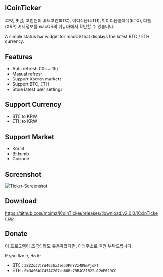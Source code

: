 ## iCoinTicker

코빗, 빗썸, 코인원의 비트코인(BTC), 이더리움(ETH), 이더리움클래식(ETC), 리플(XRP) 시세정보를 macOS의 메뉴바에서 확인할 수 있습니다.

A simple status bar widget for macOS that displays the latest BTC / ETH currency.


## Features
- Auto refresh (10s ~ 1h)
- Manual refresh
- Support Korean markets
- Support BTC, ETH
- Store latest user settings


## Support Currency
- BTC to KRW
- ETH to KRW


## Support Market
- Korbit
- Bithumb
- Coinone


## Screenshot
![Ticker-Screenshot](https://github.com/moimz/iCoinTicker/blob/master/screenshot.png?raw=true)


## Download
https://github.com/moimz/iCoinTicker/releases/download/v2.0.0/iCoinTicker.zip


## Donate

이 프로그램이 조금이라도 유용하였다면, 아래주소로 후원 부탁드립니다.

If you like it, do it:

- BTC : `3BZZoJV1rW4G36xJ2epDPnYVz4D9mPjsFt`
- ETH : `0x3A06b2C45AC207eb66Bc79B4C81522a120E629CC`
